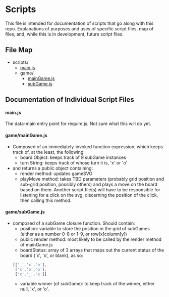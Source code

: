 # Scripts

This file is intended for documentation of scripts that go along with this repo. Explanations of purposes and uses of specific script files, map of files, and, while this is in development, future script files.

## File Map

- scripts/
	* [main.js](https://github.com/mchach24/Super-Tic-Tac-Toe/blob/master/scripts/scripts.md#mainjs)
	* game/
		* [mainGame.js](https://github.com/mchach24/Super-Tic-Tac-Toe/blob/master/scripts/scripts.md#gamemaingamejs)
		* [subGame.js](https://github.com/mchach24/Super-Tic-Tac-Toe/blob/master/scripts/scripts.md#gamesubgamejs)

## Documentation of Individual Script Files

#### main.js

The data-main entry point for require.js. Not sure what this will do yet.

#### game/mainGame.js

- Composed of an immediately-invoked function expression, which keeps track of, at the least, the following:
	- board Object: keeps track of 9 subGame instances
	- turn String: keeps track of whose turn it is, 'x' or 'o'
- and returns a public object containing:
	- render method: updates gameSVG
	- playMove method: takes TBD parameters (probably grid position and sub-grid position, possibly others) and plays a move on the board based on them. Another script file(s) will have to be responsible for listening for a click on the svg, discerning the position of the click, then calling this method.
	
#### game/subGame.js

- composed of a subGame closure function. Should contain:
	- position: variable to store the position in the grid of subGames (either as a number 0-8 or 1-9, or row[x]column[y])
	- public render method: most likely to be called by the render method of mainGame.js
	- boardStatus: array of 3 arrays that maps out the current status of the board ('x', 'o', or blank), as so:
	```javascript
	[['_','x','o'],
	 ['x','o','o'],
	 ['x','_','x']]
	```
	- variable winner (of subGame): to keep track of the winner, either null, 'x', or 'o'.
